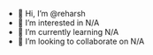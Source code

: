- 👋 Hi, I’m @reharsh
- 👀 I’m interested in N/A
- 🌱 I’m currently learning N/A
- 💞️ I’m looking to collaborate on N/A
 
